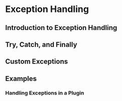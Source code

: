 # Exception Handling

## Introduction to Exception Handling

## Try, Catch, and Finally

## Custom Exceptions

## Examples

### Handling Exceptions in a Plugin
